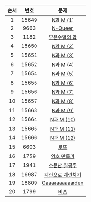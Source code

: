 | 순서 | 번호 | 문제 |
| :--: | :--: | :--: |
| 1 | 15649 | [N과 M (1)](https://www.acmicpc.net/problem/15649) | 
| 2 | 9663 | [N-Queen](https://www.acmicpc.net/problem/9663) | 
| 3 | 1182 | [부분수열의 합](https://www.acmicpc.net/problem/1182) | 
| 4 | 15650 | [N과 M (2)](https://www.acmicpc.net/problem/15650) | 
| 5 | 15651 | [N과 M (3)](https://www.acmicpc.net/problem/15651) | 
| 6 | 15652 | [N과 M (4)](https://www.acmicpc.net/problem/15652) | 
| 7 | 15654 | [N과 M (5)](https://www.acmicpc.net/problem/15654) | 
| 8 | 15655 | [N과 M (6)](https://www.acmicpc.net/problem/15655) | 
| 9 | 15656 | [N과 M (7)](https://www.acmicpc.net/problem/15656) | 
| 10 | 15657 | [N과 M (8)](https://www.acmicpc.net/problem/15657) | 
| 11 | 15663 | [N과 M (9)](https://www.acmicpc.net/problem/15663) | 
| 12 | 15664 | [N과 M (10)](https://www.acmicpc.net/problem/15664) | 
| 13 | 15665 | [N과 M (11)](https://www.acmicpc.net/problem/15665) | 
| 14 | 15666 | [N과 M (12)](https://www.acmicpc.net/problem/15666) | 
| 15 | 6603 | [로또](https://www.acmicpc.net/problem/6603) | 
| 16 | 1759 | [암호 만들기](https://www.acmicpc.net/problem/1759) | 
| 17 | 1941 | [소문난 칠공주](https://www.acmicpc.net/problem/1941) | 
| 18 | 16987 | [계란으로 계란치기](https://www.acmicpc.net/problem/16987) | 
| 19 | 18809 | [Gaaaaaaaaaarden](https://www.acmicpc.net/problem/18809) | 
| 20 | 1799 | [비숍](https://www.acmicpc.net/problem/1799) | 
